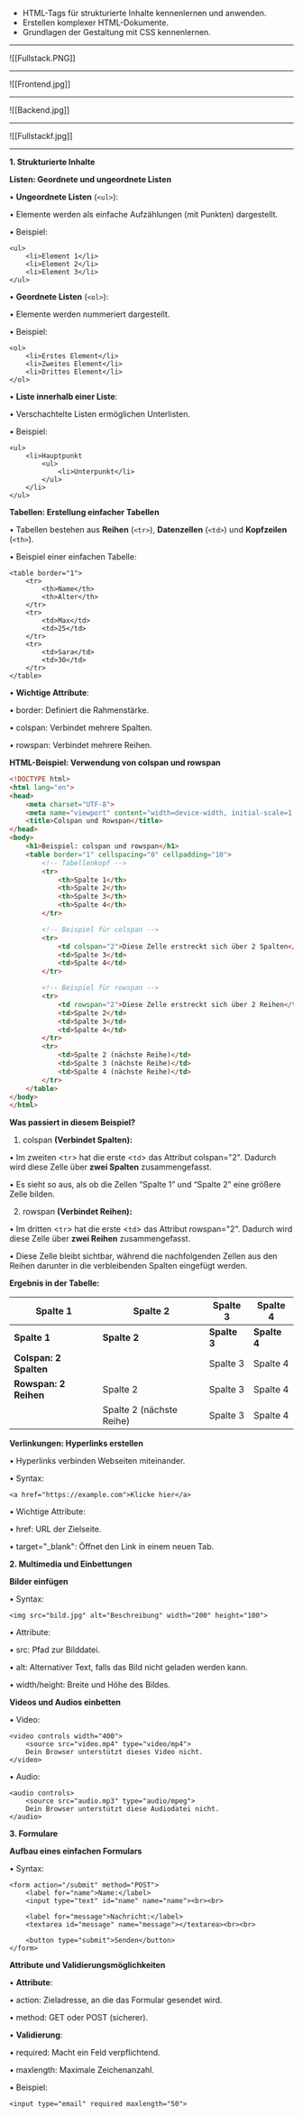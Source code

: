
- HTML-Tags für strukturierte Inhalte kennenlernen und anwenden.
- Erstellen komplexer HTML-Dokumente.
- Grundlagen der Gestaltung mit CSS kennenlernen.

---

![[Fullstack.PNG]]


---

![[Frontend.jpg]]

---


![[Backend.jpg]]

----


![[Fullstackf.jpg]]

---

**1. Strukturierte Inhalte**

**Listen: Geordnete und ungeordnete Listen**

• **Ungeordnete Listen** (`<ul>`):

• Elemente werden als einfache Aufzählungen (mit Punkten) dargestellt.

• Beispiel:

```
<ul>
    <li>Element 1</li>
    <li>Element 2</li>
    <li>Element 3</li>
</ul>
```

  

• **Geordnete Listen** (`<ol>`):

• Elemente werden nummeriert dargestellt.

• Beispiel:

```
<ol>
    <li>Erstes Element</li>
    <li>Zweites Element</li>
    <li>Drittes Element</li>
</ol>
```

  

• **Liste innerhalb einer Liste**:

• Verschachtelte Listen ermöglichen Unterlisten.

• Beispiel:

```
<ul>
    <li>Hauptpunkt
        <ul>
            <li>Unterpunkt</li>
        </ul>
    </li>
</ul>
```

**Tabellen: Erstellung einfacher Tabellen**

• Tabellen bestehen aus **Reihen** (`<tr>`), **Datenzellen** (`<td>`) und **Kopfzeilen** (`<th>`).

• Beispiel einer einfachen Tabelle:

```
<table border="1">
    <tr>
        <th>Name</th>
        <th>Alter</th>
    </tr>
    <tr>
        <td>Max</td>
        <td>25</td>
    </tr>
    <tr>
        <td>Sara</td>
        <td>30</td>
    </tr>
</table>
```

  
• **Wichtige Attribute**:

• border: Definiert die Rahmenstärke.

• colspan: Verbindet mehrere Spalten.

• rowspan: Verbindet mehrere Reihen.

**HTML-Beispiel: Verwendung von colspan und rowspan**

```html
<!DOCTYPE html>
<html lang="en">
<head>
    <meta charset="UTF-8">
    <meta name="viewport" content="width=device-width, initial-scale=1.0">
    <title>Colspan und Rowspan</title>
</head>
<body>
    <h1>Beispiel: colspan und rowspan</h1>
    <table border="1" cellspacing="0" cellpadding="10">
        <!-- Tabellenkopf -->
        <tr>
            <th>Spalte 1</th>
            <th>Spalte 2</th>
            <th>Spalte 3</th>
            <th>Spalte 4</th>
        </tr>

        <!-- Beispiel für colspan -->
        <tr>
            <td colspan="2">Diese Zelle erstreckt sich über 2 Spalten</td>
            <td>Spalte 3</td>
            <td>Spalte 4</td>
        </tr>

        <!-- Beispiel für rowspan -->
        <tr>
            <td rowspan="2">Diese Zelle erstreckt sich über 2 Reihen</td>
            <td>Spalte 2</td>
            <td>Spalte 3</td>
            <td>Spalte 4</td>
        </tr>
        <tr>
            <td>Spalte 2 (nächste Reihe)</td>
            <td>Spalte 3 (nächste Reihe)</td>
            <td>Spalte 4 (nächste Reihe)</td>
        </tr>
    </table>
</body>
</html>
```

**Was passiert in diesem Beispiel?**

1. colspan **(Verbindet Spalten):**

• Im zweiten <`tr`> hat die erste <`td`> das Attribut colspan="2". Dadurch wird diese Zelle über **zwei Spalten** zusammengefasst.

• Es sieht so aus, als ob die Zellen “Spalte 1” und “Spalte 2” eine größere Zelle bilden.

2. rowspan **(Verbindet Reihen):**

• Im dritten <`tr`> hat die erste <`td`> das Attribut rowspan="2". Dadurch wird diese Zelle über **zwei Reihen** zusammengefasst.

• Diese Zelle bleibt sichtbar, während die nachfolgenden Zellen aus den Reihen darunter in die verbleibenden Spalten eingefügt werden.

**Ergebnis in der Tabelle:**

|**Spalte 1**|**Spalte 2**|**Spalte 3**|**Spalte 4**|
|---|---|---|---|
|**Spalte 1**|**Spalte 2**|**Spalte 3**|**Spalte 4**|
|**Colspan: 2 Spalten**||Spalte 3|Spalte 4|
|**Rowspan: 2 Reihen**|Spalte 2|Spalte 3|Spalte 4|
||Spalte 2 (nächste Reihe)|Spalte 3|Spalte 4|


**Verlinkungen: Hyperlinks erstellen**

• Hyperlinks verbinden Webseiten miteinander.

• Syntax:

```
<a href="https://example.com">Klicke hier</a>
```

  

• Wichtige Attribute:

• href: URL der Zielseite.

• target="_blank": Öffnet den Link in einem neuen Tab.

**2. Multimedia und Einbettungen**

  

**Bilder einfügen**

• Syntax:

```
<img src="bild.jpg" alt="Beschreibung" width="200" height="100">
```

  

• Attribute:

• src: Pfad zur Bilddatei.

• alt: Alternativer Text, falls das Bild nicht geladen werden kann.

• width/height: Breite und Höhe des Bildes.

  

**Videos und Audios einbetten**

• Video:

```
<video controls width="400">
    <source src="video.mp4" type="video/mp4">
    Dein Browser unterstützt dieses Video nicht.
</video>
```

  

• Audio:

```
<audio controls>
    <source src="audio.mp3" type="audio/mpeg">
    Dein Browser unterstützt diese Audiodatei nicht.
</audio>
```

**3. Formulare**

**Aufbau eines einfachen Formulars**

• Syntax:

```
<form action="/submit" method="POST">
    <label for="name">Name:</label>
    <input type="text" id="name" name="name"><br><br>

    <label for="message">Nachricht:</label>
    <textarea id="message" name="message"></textarea><br><br>

    <button type="submit">Senden</button>
</form>
```

  

**Attribute und Validierungsmöglichkeiten**

• **Attribute**:

• action: Zieladresse, an die das Formular gesendet wird.

• method: GET oder POST (sicherer).

• **Validierung**:

• required: Macht ein Feld verpflichtend.

• maxlength: Maximale Zeichenanzahl.

• Beispiel:

```
<input type="email" required maxlength="50">
```

